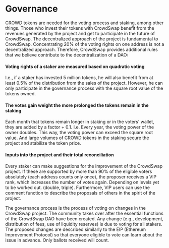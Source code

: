 # Governance

CROWD tokens are needed for the voting process and staking, among other things. Those who
invest their tokens with CrowdSwap benefit from the revenues generated by the project and
get to participate in the future of CrowdSwap.
The decentralized approach of the project is fundamental to CrowdSwap. Concentrating 20% of
the voting rights on one address is not a decentralized approach. Therefore, CrowdSwap
provides additional rules that we believe contribute to the decentralization of a DAO:

#### Voting rights of a staker are measured based on quadratic voting

I.e., if a staker has invested 5 million tokens, he will also benefit from at least
0.5% of the distribution from the sales of the project. However, he can only
participate in the governance process with the square root value of the tokens
owned.

#### The votes gain weight the more prolonged the tokens remain in the staking

Each month that tokens remain longer in staking or in the voters' wallet, they are
added by a factor + 0.1. I.e. Every year, the voting power of the owner doubles.
This way, the voting power can exceed the square root value. And large volumes
of CROWD tokens in the staking secure the project and stabilize the token price.

#### Inputs into the project and their total reconciliation

Every staker can make suggestions for the improvement of the CrowdSwap
project. If these are supported by more than 90% of the eligible voters
absolutely (each address counts only once), the proposer receives a VIP rank,
which increases the number of votes again. Depending on levels yet to be
worked out. (double, triple). Furthermore, VIP users can use the comment
function to describe the proposals of others in the spirit of the project.

The governance process is the process of voting on changes in the CrowdSwap project. The
community takes over after the essential functions of the CrowdSwap DAO have been created.
Any change (e.g., development, distribution of fees, use of liquidity reserves) is due to voting
for all stakers.
The proposed changes are described similarly to the EIP (Ethereum Improvement Protocol) so
that everyone eligible to vote can learn about the issue in advance. Only ballots received will
count.
